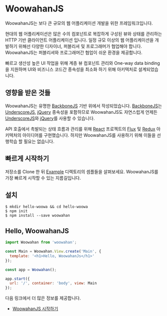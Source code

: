# WoowahanJS

WoowahanJS는 보다 큰 규모의 웹 어플리케이션 개발을 위한 프레임워크입니다.

현대의 웹 어플리케이션은 많은 수의 컴포넌트로 복잡하게 구성된 뷰와 상태를 관리하는 HTTP 기반 클라이언트 어플리케이션 입니다.
일정 규모 이상의 웹 어플리케이션을 개발하기 위해선 다양한 디자이너, 퍼블리셔 및 프로그래머가 협업해야 합니다.
WoowahanJS는 퍼블리셔와 프로그래머간 협업이 쉬운 환경을 제공합니다.

빠르고 생산성 높은 UI 작업을 위해 계층 뷰 컴포넌트 관리와 One-way data binding을 지원하며 UI와 비즈니스 코드간 종속성을 최소화 하기 위해 아키텍처로 설계되었습니다.

## 영향을 받은 것들

WoowahanJS는 유명한 [BackboneJS](http://backbonejs.org) 기반 위에서 작성되었습니다. [BackboneJS](http://backbonejs.org)는 [UnderscoreJS](http://underscorejs.org), [jQuery](http://jquery.com) 종속성을 포함하므로 WoowahanJS도 자연스럽게 언제든 [UnderscoreJS](http://underscorejs.org)와 [jQuery](http://jquery.com)를 사용할 수 있습니다.

API 호출에서 촉발되는 상태 흐름과 관리를 위해 [React](https://facebook.github.io/react/) 프로젝트의 [Flux](https://facebook.github.io/flux) 및 [Redux](http://redux.js.org) 아키텍처의 아이디어를 구현했습니다. 하지만 WoowahanJS를 사용하기 위해 이들을 선행학습 할 필요는 없습니다.

## 빠르게 시작하기

저장소를 Clone 한 뒤 [Example](./examples) 디렉토리의 셈플들을 살펴보세요. WoowahanJS를 가장 빠르게 시작할 수 있는 지름길입니다.

## 설치

```
$ mkdir hello-woowa && cd hello-woowa
$ npm init
$ npm install --save woowahan
```

## Hello, WoowahanJS

```Javascript
import Woowahan from 'woowahan';

const Main = Woowahan.View.create('Main', {
  template: '<h1>Hello, WoowahanJs</h1>'
});

const app = Woowahan();

app.start({
  url: '/', container: 'body', view: Main
});
```

다음 링크에서 더 많은 정보를 제공합니다.

* [WoowahanJS 시작하기](./docs/basic.md)
